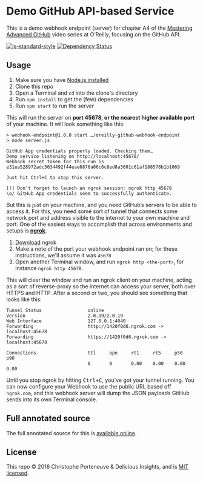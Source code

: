 Demo GitHub API-based Service
=============================

This is a demo webhook endpoint (server) for chapter A4 of the [Mastering Advanced GitHub](#FIXME) video series at O’Reilly, focusing on the GitHub API.

[![js-standard-style](https://img.shields.io/badge/code%20style-standard-brightgreen.svg)](http://standardjs.com/)
[![Dependency Status](https://gemnasium.com/deliciousinsights/oreilly-github-webhook-endpoint.svg)](https://gemnasium.com/deliciousinsights/oreilly-github-webhook-endpoint)

Usage
-----

  1. Make sure you have [Node.js installed](https://nodejs.org/en/download/)
  2. Clone this repo
  3. Open a Terminal and `cd` into the clone's directory
  4. Run `npm install` to get the (few) dependencies
  5. Run `npm start` to run the server

This will run the server on **port 45678, or the nearest higher available port** of your machine.  It will look something like this:

```text
> webhook-endpoint@1.0.0 start …/oreilly-github-webhook-endpoint
> node server.js

GitHub App credentials properly loaded. Checking them…
Demo service listening on http://localhost:45678/
Webhook secret token for this run is e31ea528972adc5034492f44eae6870a06c6c8ed8a3601c61af188578b1b1069

Just hit Ctrl+C to stop this server.

[!] Don’t forget to launch an ngrok session: ngrok http 45678
\o/ GitHub App credentials seem to successfully authenticate.
```

But this is just on your machine, and you need GitHub’s servers to be able to access it.  For this, you need some sort of tunnel that connects some network port and address visible to the internet to your own machine and port.  One of the easiest ways to accomplish that across environments and setups is **[ngrok](https://ngrok.com/)**.

  1. [Download](https://ngrok.com/download) ngrok
  2. Make a note of the port your webhook endpoint ran on; for these instructions, we'll assume it was `45678`
  3. Open another Terminal window, and run `ngrok http <the-port>`, for instance `ngrok http 45678`.

This will clear the window and run an ngrok client on your machine, acting as a sort of reverse-proxy so the internet can access your server, both over HTTPS and HTTP.  After a second or two, you should see something that looks like this:

```text
Tunnel Status                 online
Version                       2.0.19/2.0.19
Web Interface                 127.0.0.1:4040
Forwarding                    http://1420f0d6.ngrok.com -> localhost:45678
Forwarding                    https://1420f0d6.ngrok.com -> localhost:45678

Connections                   ttl     opn     rt1     rt5     p50     p90
                              0       0       0.00    0.00    0.00    0.00
```

Until you stop ngrok by hitting <kbd>Ctrl+C</kbd>, you've got your tunnel running.  You can now configure your Webhook to use the public URL based off `ngrok.com`, and this webhook server will dump the JSON payloads GitHub sends into its own Terminal console.

Full annotated source
---------------------

The full annotated source for this is [available online](http://deliciousinsights.github.io/oreilly-github-webhook-endpoint/).

License
-------

This repo © 2016 Christophe Porteneuve & Delicious Insights, and is [MIT licensed](/LICENSE).
